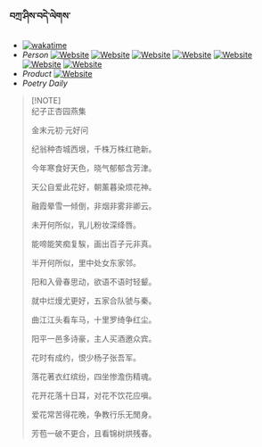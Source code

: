 ### བཀྲ་ཤིས་བདེ་ལེགས་ 
- [![wakatime](https://wakatime.com/badge/user/5043ee4a-e361-4607-9d47-d557f2005d05.svg)](https://wakatime.com/@5043ee4a-e361-4607-9d47-d557f2005d05) 
- _Person_	[![Website](https://img.shields.io/website?label=&up_color=orange&up_message=Tianchi&url=https%3A%2F%2Fshields.io)](https://tianchi.aliyun.com/home/science/scienceDetail?userId=1095279182618)	[![Website](https://img.shields.io/website?label=&up_color=violet&up_message=AIstudio&url=https%3A%2F%2Fshields.io)](https://aistudio.baidu.com/aistudio/personalcenter/thirdview/979775)	[![Website](https://img.shields.io/website?label=&up_color=blue&up_message=Kaggle&url=https%3A%2F%2Fshields.io)](https://www.kaggle.com/ivanxu/)	[![Website](https://img.shields.io/website?label=&up_color=gay&up_message=Yuque&url=https%3A%2F%2Fshields.io)](https://www.yuque.com/ivanaxu)	[![Website](https://img.shields.io/website?label=&up_color=brown&up_message=Leetcode&url=https%3A%2F%2Fshields.io)](https://leetcode.cn/u/ivanaxu)	[![Website](https://img.shields.io/website?label=&up_color=red&up_message=Gitee&url=https%3A%2F%2Fshields.io)](https://gitee.com/IvanaXu)	[![Website](https://img.shields.io/website?label=&up_color=yellow&up_message=Monkeytype&url=https%3A%2F%2Fshields.io)](https://monkeytype.com/profile/IvanaXu) 
- _Product_	[![Website](https://img.shields.io/website?label=alpha&up_color=blue&up_message=EDA&url=https%3A%2F%2Fshields.io)](http://eda.tangjt.cn/) 
- _Poetry Daily_ 

> [!NOTE]\
> 纪子正杏园燕集
>
> 金末元初·元好问
>
> 纪翁种杏城西垠，千株万株红艳新。
> 
> 今年寒食好天色，晓气郁郁含芳津。
> 
> 天公自爱此花好，朝薰暮染烦花神。
> 
> 融霞晕雪一倾倒，非烟非雾非卿云。
> 
> 未开何所似，乳儿粉妆深绛唇。
> 
> 能啼能笑痴复騃，画出百子元非真。
> 
> 半开何所似，里中处女东家邻。
> 
> 阳和入骨春思动，欲语不语时轻颦。
> 
> 就中烂熳尤更好，五家合队虢与秦。
> 
> 曲江江头看车马，十里罗绮争红尘。
> 
> 阳平一邑多诗豪，主人买酒邀众宾。
> 
> 花时有成约，恨少杨子张吾军。
> 
> 落花著衣红缤纷，四坐惨澹伤精魂。
> 
> 花开花落十日耳，对花不饮花应嗔。
> 
> 爱花常苦得花晚，争教行乐无閒身。
> 
> 芳苞一破不更合，且看锦树烘残春。

